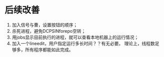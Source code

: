 # 后续改善
1. 加入信号与曹，设置按钮的顺序；
2. 杀死进程，避免DCPSINforepo空转；
3. 用jobs显示目前执行的进程，就可以查看本地机器上的运行情况；
4. 加入一个lineedit，用户指定运行多长时间？？有无必要。
理论上，线程数足够多，所有程序都能如此完成。
